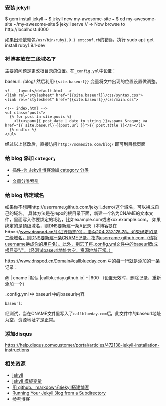 ### 安装 jekyll
$ gem install jekyll
~ $ jekyll new my-awesome-site
~ $ cd my-awesome-site
~/my-awesome-site $ jekyll serve
// => Now browse to http://localhost:4000

如果出现依赖包`/usr/bin/ruby1.9.1 extconf.rb`的错误，执行
    sudo apt-get install ruby1.9.1-dev


### 将博客放在二级域名下
主要的问题是更改根目录的位置。在`_config.yml`中设置：

  baseurl: /blog/
然后利用`{{site.baseurl}}` 变量将文中出现的位置设置做调整。
```
<!-- _layouts/default.html -->
<link rel="stylesheet" href="{{site.baseurl}}/css/syntax.css">
<link rel="stylesheet" href="{{site.baseurl}}/css/main.css">

<!-- index.html -->
<ul class="posts">
  {% for post in site.posts %}
    <li><span>{{ post.date | date_to_string }}</span> &raquo; <a href="{{ site.baseurl}}{{post.url }}">{{ post.title }}</a></li>
  {% endfor %}
</ul>

```
经过以上修改后，直接访问 `http://somesite.com/blog/` 即可到目标页面

### 给 blog 添加 `category`
- [插件-为 Jekyll 博客添加 category 分类](http://pizn.github.io/2012/02/23/use-category-plugin-for-jekyll-blog.html)
- [](http://stackoverflow.com/questions/20872861/jekyll-display-posts-by-category)
- [文章分类索引](http://blog.segmentfault.com/skyinlayer/1190000000406017)

### 给 blog 绑定域名
如果你不想用http://username.github.com/jekyll_demo/这个域名，可以换成自己的域名。
具体方法是在repo的根目录下面，新建一个名为CNAME的文本文件，里面写入你要绑定的域名，比如example.com或者xxx.example.com。
如果绑定的是顶级域名，则DNS要新建一条A记录（本博客是在https://www.dnspod.cn/中进行指定的），指向204.232.175.78。如果绑定的是二级域名，则DNS要新建一条CNAME记录，指向username.github.com（请将username换成你的用户名）。此外，别忘了将_config.yml文件中的baseurl改成根目录"/"。（经测试baseurl地址为空，资源地址正常。）


https://www.dnspod.cn/Domain#callblueday.com
中的每一行就是添加的一条记录：

@ | cname |默认 |callblueday.github.io| - |600
（设置无效时，删除记录，重新添加一个）

_config.yml 中 baseurl 中的baseurl内容

```
baseurl: 
```
经测试，当在CNAME文件里写入了`callblueday.com`后，此文件中的baseurl地址为空，资源地址才是正常。


### 添加disqus
https://help.disqus.com/customer/portal/articles/472138-jekyll-installation-instructions


### 相关资源
- [jekyll](http://jekyllrb.com/)
- [jekyll 模板变量](http://jekyllrb.com/docs/variables/)
- [用 github、markdown和jekyll搭建博客](http://www.ruanyifeng.com/blog/2012/08/blogging_with_jekyll.html)
- [Running Your Jekyll Blog from a Subdirectory](http://joshbranchaud.com/blog/2013/03/02/Running-Your-Jekyll-Blog-from-a-Subdirectory.html)
- [参考博客](http://arademaker.github.io/)